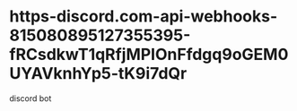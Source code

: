 # https-discord.com-api-webhooks-815080895127355395-fRCsdkwT1qRfjMPIOnFfdgq9oGEM0UYAVknhYp5-tK9i7dQr
discord bot
